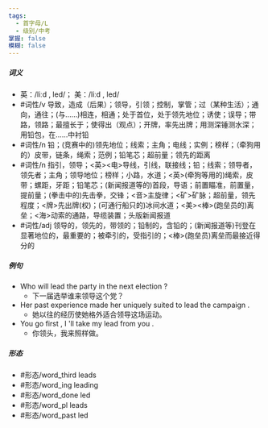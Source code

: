 ```yaml
---
tags:
  - 首字母/L
  - 级别/中考
掌握: false
模糊: false
---
```

##### 词义
- 英：/liːd , led/； 美：/liːd , led/
- #词性/v  导致，造成（后果）；领导，引领；控制，掌管；过（某种生活）；通向，通往；(与……)相连，相通；处于首位，处于领先地位；诱使；误导；带路，领路；最擅长于；使得出（观点）；开牌，率先出牌；用测深锤测水深；用铅包，在……中衬铅
- #词性/n  铅；(竞赛中的)领先地位；线索；主角；电线；实例；榜样；（牵狗用的）皮带，链条，绳索；范例；铅笔芯；超前量；领先的距离
- #词性/n  指引，领导；<英><电>导线，引线，联接线；铅；线索；领导者，领先者；主角；领导地位；榜样；小路，水道；<英>(牵狗等用的)绳索，皮带；螺距，牙距；铅笔芯；(新闻报道等的)首段，导语；前置瞄准，前置量，提前量；(拳击中的)先击拳，交锋；<音>主旋律；<矿>矿脉；超前量，领先程度；<牌>先出牌(权)；(可通行船只的)冰间水道；<美><棒>(跑垒员的)离垒；<海>动索的通路，导缆装置；头版新闻报道
- #词性/adj  领导的，领先的，带领的；铅制的，含铅的；(新闻报道等)刊登在显著地位的，最重要的；被牵引的，受指引的；<棒>(跑垒员)离垒而最接近得分的
##### 例句
- Who will lead the party in the next election ?
	- 下一届选举谁来领导这个党？
- Her past experience made her uniquely suited to lead the campaign .
	- 她以往的经历使她格外适合领导这场运动。
- You go first , I 'll take my lead from you .
	- 你领头，我来照样做。
##### 形态
- #形态/word_third leads
- #形态/word_ing leading
- #形态/word_done led
- #形态/word_pl leads
- #形态/word_past led
